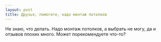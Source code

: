 ```yaml
---
layout: post 
title: Друзья, помогите, надо монтаж потолков 
--- 
```

Не знаю, что делать. Надо монтаж потолков, а выбрать не могу, да и отзывов плохих много. Может порекомендуете что-то?